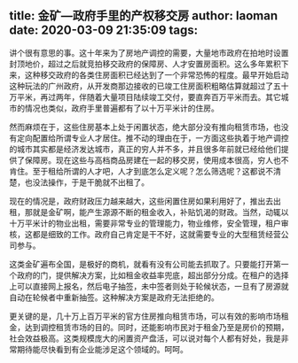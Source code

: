 title: 金矿—政府手里的产权移交房
author: laoman
date: 2020-03-09 21:35:09
tags:
---
讲个很有意思的事。这十年来为了房地产调控的需要，大量地市政府在拍地时设置封顶地价，超过之后就竞拍移交政府的保障房、人才安置房面积。这么多年累积下来，这种移交政府的各类住房面积已经达到了一个非常恐怖的程度。最早开始启动这种玩法的广州政府，从开发商那边接收的已竣工住房面积粗略估算就超过了五十万平米，再过两年，伴随着大量项目陆续竣工交付，要直奔百万平米而去。其它城市的情况也类似，政府手里普遍都有了以十万平米计的住房。

然而麻烦在于，这些住房基本上处于闲置状态，绝大部分没有推向租赁市场，也没有定向配置给所谓专业人才居住。推不动的理由在于，一方面这些执着于地产调控的城市其实都是经济发达城市，真正的穷人并不多，并且很多年前就已经给他们提供了保障房。现在这些与高档商品房建在一起的移交房，使用成本很高，穷人也不肯住。至于租给所谓的人才吧，人才到底怎么定义呢？怎么筛选呢？这都说不清楚，也没法操作，于是干脆就不出租了。

现在的情况是，政府财政压力越来越大，这些闲置住房如果利用好了，推出去出租，那就是金矿啊，能产生源源不断的租金收入，补贴饥渴的财政。当然，动辄以十万平米计的物业出租，需要非常专业的管理能力，物业维修，安全管理，租户审核，这都是细致的工作。政府自己肯定是干不好，这就需要专业的大型租赁经营公司参与。

这类金矿遍布全国，是极好的商机，就看有没有公司能去抓取了。只要能打开第一个政府的门，提供解决方案，比如租金收益率兜底，超出部分分成。在租户的选择上可以直接网上报名，然后电子抽签，未中签者则处于轮候状态，一旦有了房源就自动在轮候者中重新抽签。这种解决方案是政府无法拒绝的。

更关键的是，几十万上百万平米的官方住房推向租赁市场，可以有效的影响市场租金，达到调控租赁市场的目的。同时，还能影响市民对于租金乃至是房价的预期，社会效益极高。这类规模庞大的闲置资产盘活，可以说对每个人都有好处，我是非常期待能尽快看到有企业能涉足这个领域的。呵呵。
